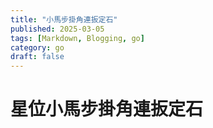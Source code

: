 ```yaml
---
title: "小馬步掛角連扳定石"
published: 2025-03-05
tags: [Markdown, Blogging, go]
category: go
draft: false
---
```


# 星位小馬步掛角連扳定石

<script src="/eidogo-player-1.2/player/js/all.compressed.js">
</script>
<div class="eidogo-player-auto" sgf="/eidogo-player-1.2/sgf/joseki/starpoint_kogeima_hane-kaeshi.sgf">
</div>
